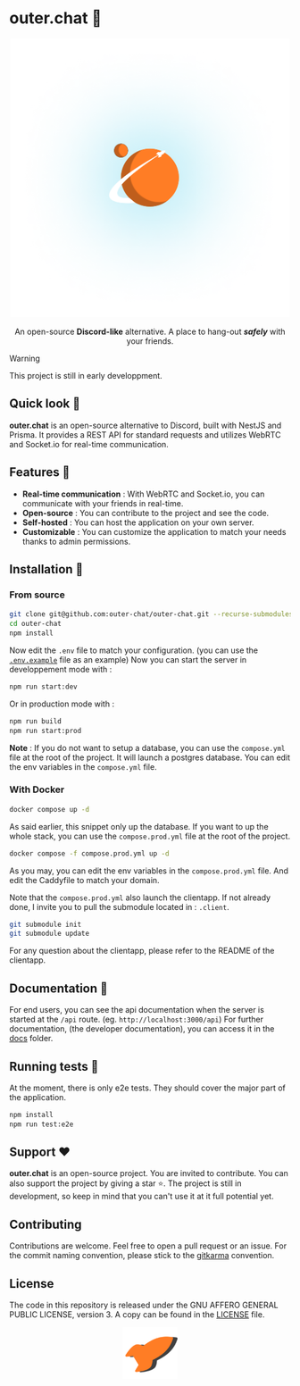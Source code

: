 # outer.chat 🚀

<p align="center">
  <a target="blank"><img src=".readme/outerchat.png" width="500" alt="Outer-Chat logo" /></a>
</p>

<p align="center">
  An open-source <strong>Discord-like</strong> alternative. A place to hang-out <em><strong>safely</strong></em> with your friends.
</p>

> [!WARNING]
> This project is still in early developpment.

## Quick look 📸

**outer.chat** is an open-source alternative to Discord, built with NestJS and Prisma. It provides a REST API for standard requests and utilizes WebRTC and Socket.io for real-time communication.

## Features 🎉

- **Real-time communication** : With WebRTC and Socket.io, you can communicate with your friends in real-time.
- **Open-source** : You can contribute to the project and see the code.
- **Self-hosted** : You can host the application on your own server.
- **Customizable** : You can customize the application to match your needs thanks to admin permissions.

## Installation 🧰

### From source

```bash
git clone git@github.com:outer-chat/outer-chat.git --recurse-submodules
cd outer-chat
npm install
```

Now edit the `.env` file to match your configuration. (you can use the [`.env.example`](.env.example) file as an example)
Now you can start the server in developpement mode with :

```bash
npm run start:dev
```

Or in production mode with :

```bash
npm run build
npm run start:prod
```

**Note** : If you do not want to setup a database, you can use the `compose.yml` file at the root of the project. It will launch a postgres database. You can edit the env variables in the `compose.yml` file.

### With Docker

```bash
docker compose up -d
```

As said earlier, this snippet only up the database. If you want to up the whole stack, you can use the `compose.prod.yml` file at the root of the project.

```bash
docker compose -f compose.prod.yml up -d
```

As you may, you can edit the env variables in the `compose.prod.yml` file.
And edit the Caddyfile to match your domain.

Note that the `compose.prod.yml` also launch the clientapp. If not already done, I invite you to pull the submodule located in : `.client`.

```bash
git submodule init
git submodule update
```

For any question about the clientapp, please refer to the README of the clientapp.

## Documentation 📑

For end users, you can see the api documentation when the server is started at the `/api` route. (eg. `http://localhost:3000/api`)
For further documentation, (the developer documentation), you can access it in the [docs](docs) folder.

## Running tests 🧪

At the moment, there is only e2e tests. They should cover the major part of the application.

```bash
npm install
npm run test:e2e
```

## Support ❤️

**outer.chat** is an open-source project. You are invited to contribute. You can also support the project by giving a star ⭐️.
The project is still in development, so keep in mind that you can't use it at it full potential yet.

## Contributing

Contributions are welcome. Feel free to open a pull request or an issue.
For the commit naming convention, please stick to the [gitkarma](https://karma-runner.github.io/6.4/dev/git-commit-msg.html) convention.

## License

The code in this repository is released under the GNU AFFERO GENERAL PUBLIC LICENSE, version 3. A copy can be found in the [LICENSE](LICENSE) file.

<p align="center">
  <a target="blank"><img src=".readme/favicon.png" width="100" alt="Outer-Chat logo" /></a>
</p>
